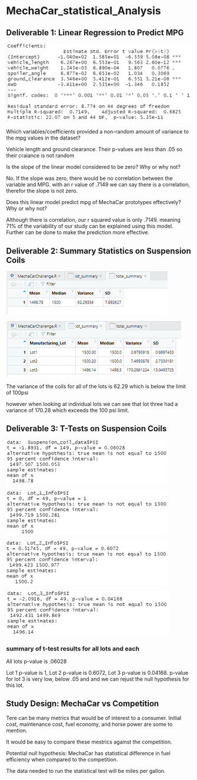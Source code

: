# MechaCar_statistical_Analysis

## Deliverable 1: Linear Regression to Predict MPG

![chart](Resources/1.PNG)

Which variables/coefficients provided a non-random amount of variance to the mpg values in the dataset?

Vehicle length and ground clearance. Their p-values are less than .05 so their craiance is not random

Is the slope of the linear model considered to be zero? Why or why not?

No. If the slope was zero, there would be no correlation between the variable and MPG. with an r value of .7149 we can say there is a correlation, therefor the slope is not zero.

Does this linear model predict mpg of MechaCar prototypes effectively? Why or why not?

Although there is correlation, our r squared value is only .7149. meaning 71% of the variability of our study can be explained using this model. Further can be done to make the prediction more effective.

## Deliverable 2: Summary Statistics on Suspension Coils

![chart](Resources/2.PNG)

![chart](Resources/3.PNG)

The variance of the coils for all of the lots is 62.29 which is below the limit of 100psi

however when looking at individual lots we can see that lot three had a variance of 170.28 which exceeds the 100 psi limit. 

## Deliverable 3: T-Tests on Suspension Coils

![chart](Resources/4.PNG)

![chart](Resources/5.PNG)

![chart](Resources/7.PNG)

![chart](Resources/6.PNG)

### summary of t-test results for all lots and each

All lots p-value is .06028

Lot 1 p-value is 1, Lot 2 p-value is 0.6072, Lot 3 p-value is 0.04168. p-value for lot 3 is very low, below .05 and and we can rejust the null hypothesis for this lot.


## Study Design: MechaCar vs Competition

Tere can be many metrics that would be of interest to a consumer. Initial cost, maintenance cost, fuel economy, and horse power are some to mention.

It would be easy to compare these mestrics against the competition.

Potential null hypothesis: MechaCar has statistical difference in fuel efficiency when compared to the competition.

The data needed to run the statistical test will be miles per gallon.

